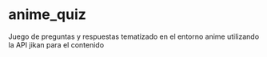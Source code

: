 # anime_quiz
Juego de preguntas y respuestas tematizado en el entorno anime utilizando la API jikan para el contenido
